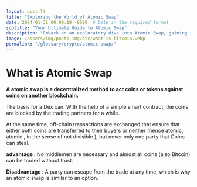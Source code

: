 ```yaml
---
layout: post-lt
title: "Exploring the World of Atomic Swap"
date: 2024-01-31 00:09:19 -0500  # Date in the required format
subtitle: "Your Ultimate Guide to Atomic Swap"
description: "Embark on an exploratory dive into Atomic Swap, gaining insights into its operational mechanisms and its significance in the broader context of digital currencies."
image: /assets/img/posts-img/btc/what-is-bitcoin.webp
permalink: "/glossary/crypto/atomic-swap/"
---
```

<h1>What is Atomic Swap</h1>
<p> <strong> A atomic swap is a decentralized method to act coins or tokens against coins on another blockchain. </strong> </p> <p> The basis for a Dex can. With the help of a simple smart contract, the coins are  blocked  by the trading partners for a while. </p> <p> At the same time, off-chain transactions are exchanged that ensure that either both coins are transferred to their buyers or neither (hence atomic,  atomic , in the sense of  not divisible ), but never only one party that Coins can steal. </p> <p> <strong> advantage </strong>: No middlemen are necessary and almost all coins (also Bitcoin) can be traded without trust. </p> <p> <strong> Disadvantage </strong>: A party can escape from the trade at any time, which is why an atomic swap is similar to an option. </p>
